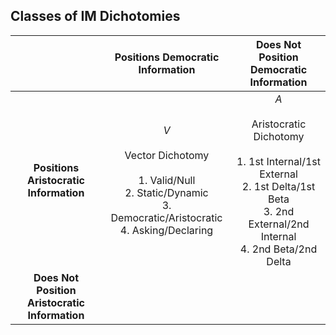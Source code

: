 
## Classes of IM Dichotomies

|                                                |                                                                Positions Democratic Information                                                                 |                                                                          Does Not Position Democratic Information                                                                          |
| :--------------------------------------------: | :-------------------------------------------------------------------------------------------------------------------------------------------------------------: | :----------------------------------------------------------------------------------------------------------------------------------------------------------------------------------------: |
|     **Positions Aristocratic Information**     | <span class="cell-green"> $V$<br><br>Vector Dichotomy<br><br>1. Valid/Null<br>2. Static/Dynamic<br>3. Democratic/Aristocratic<br>4. Asking/Declaring<br></span> | <span class="cell-red"> $A$<br><br>Aristocratic Dichotomy<br><br>1. 1st Internal/1st External<br>2. 1st Delta/1st Beta<br>3. 2nd External/2nd Internal<br>4. 2nd Beta/2nd Delta<br></span> |
| **Does Not Position Aristocratic Information** |                                                                                                                                                                 |                                                                                                                                                                                            |
